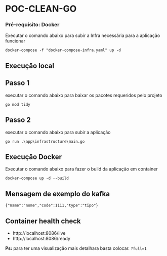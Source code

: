 # **POC-CLEAN-GO**
### **Pré-requisito**: Docker
Executar o comando abaixo para subir a Infra necessária para a aplicação funcionar
```
docker-compose -f "docker-compose-infra.yaml" up -d
```
## **Execução local**
## Passo 1
executar o comando abaixo para baixar os pacotes requeridos pelo projeto
```
go mod tidy
```
## Passo 2
executar o comando abaixo para subir a aplicação
```
go run .\app\infrastructure\main.go
```
## **Execução Docker**
Executar o comando abaixo para fazer o build da aplicação em container
```
docker-compose up -d --build
```
## **Mensagem de exemplo do kafka**
```
{"name":"nome","code":1111,"type":"tipo"}
```
## **Container health check**
- http://localhost:8086/live
- http://localhost:8086/ready

**Ps:** para ter uma visualização mais detalhara basta colocar. ```?full=1```